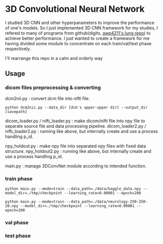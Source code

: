 # 3D Convolutional Neural Network

I studied 3D CNN and other hyperparameters to improve the performance of one's models. 
So I just implemented 3D CNN framework for my studies, I refered to many of programs from github(digits, [awp4211's lung repo](https://github.com/awp4211/lung)) to achieve better performance.
I just wanted to create a framework for me having divided some module to concentrate on each train/val/test phase respectively.

I'll rearrange this repo in a calm and orderly way

## Usage

### dicom files preprocessing & converting

dcm2nii.py : convert dcm file into nifti file.

`python dcm2nii.py --data_dir [dcm's upper-upper dir] --output_dir [savepath]`

dicom_loader.py / nifti_loader.py : make dicom/nifti file into npy file to separate source file and data processing pipeline.
dicom_loader2.py / nifti_loader2.py : running like above, but internally create and use a process handling p_id.

npy_holdout.py : make npy file into separated npy files with fixed data structure.
npy_holdout2.py : running like above, but internally create and use a process handling p_id. 

main.py : manage 3DConvNet module according to intended function.

### train phase
`python main.py --mode=train --data_path=./data/kaggle_data.npy --model_dir=./tmp/checkpoint --learning_rate=0.00001 --epoch=200`

`python main.py --mode=train --data_path=./data/neurology-250-250-20.npy --model_dir=./tmp/checkpoint --learning_rate=0.00001 --epoch=200`

### val phase


### test phase
